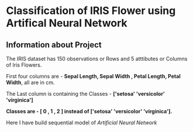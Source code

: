 # **Classification of IRIS Flower using Artifical Neural Network**

## Information about Project

The IRIS dataset has 150 observations or Rows and 5 atttibutes or Columns of Iris Flowers.

First four columns are - **Sepal Length, Sepal Width , Petal Length, Petal Width**, all are in cm.



The Last column is containing the Classes - **['setosa' 'versicolor' 'virginica']**



**Classes are - [ 0 , 1 , 2 ] instead of ['setosa' 'versicolor' 'virginica'].**



Here  I have build sequential model of *Artificial Neural Network* 
